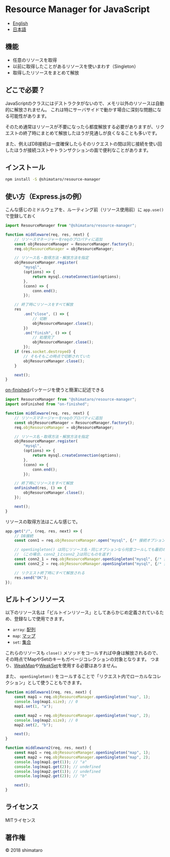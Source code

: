 Resource Manager for JavaScript
===

* [English](README.md)
* [日本語](README.ja.md)

## 機能
* 任意のリソースを取得
* 以前に取得したことがあるリソースを使いまわす（Singleton）
* 取得したリソースをまとめて解放

## どこで必要？
JavaScriptのクラスにはデストラクタがないので、メモリ以外のリソースは自動的に解放されません。
これは特にサーバサイドで動かす場合に深刻な問題になる可能性があります。

そのため通常はリソースが不要になったら都度解放する必要がありますが、リクエストの終了時にまとめて解放したほうが見通しが良くなることも多いです。

また、例えばDB接続は一度確保したらそのリクエストの間は同じ接続を使い回したほうが接続コストやトランザクションの面で便利なことがあります。

## インストール
```bash
npm install -S @shimataro/resource-manager
```

## 使い方（Express.jsの例）
こんな感じのミドルウェアを、ルーティング前（リソース使用前）に `app.use()` で登録しておく
```javascript
import ResourceManager from "@shimataro/resource-manager";

function middleware(req, res, next) {
    // リソースマネージャーをreqのプロパティに追加
    const objResourceManager = ResourceManager.factory();
    req.objResourceManager = objResourceManager;

    // リソース名・取得方法・解放方法を指定
    objResourceManager.register(
        "mysql",
        (options) => {
            return mysql.createConnection(options);
        },
        (conn) => {
            conn.end();
        });

    // 終了時にリソースをすべて解放
    res
        .on("close", () => {
            // 切断
            objResourceManager.close();
        })
        .on("finish", () => {
            // 処理完了
            objResourceManager.close();
        });
    if (res.socket.destroyed) {
        // そもそもこの時点で切断されていた
        objResourceManager.close();
    }

    next();
}
```

[on-finished](https://www.npmjs.com/package/on-finished)パッケージを使うと簡潔に記述できる
```javascript
import ResourceManager from "@shimataro/resource-manager";
import onFinished from "on-finished";

function middleware(req, res, next) {
    // リソースマネージャーをreqのプロパティに追加
    const objResourceManager = ResourceManager.factory();
    req.objResourceManager = objResourceManager;

    // リソース名・取得方法・解放方法を指定
    objResourceManager.register(
        "mysql",
        (options) => {
            return mysql.createConnection(options);
        },
        (conn) => {
            conn.end();
        });

    // 終了時にリソースをすべて解放
    onFinished(res, () => {
        objResourceManager.close();
    });

    next();
}
```

リソースの取得方法はこんな感じで。
```javascript
app.get("/", (req, res, next) => {
    // DB接続
    const conn1 = req.objResourceManager.open("mysql", {/* 接続オプション1 */});

    // openSingleton() は同じリソース名・同じオプションなら何度コールしても最初のリソースを使いまわす
    // （この場合、conn2_1とconn2_2は同じものを返す）
    const conn2_1 = req.objResourceManager.openSingleton("mysql", {/* 接続オプション2 */});
    const conn2_2 = req.objResourceManager.openSingleton("mysql", {/* 接続オプション2 */});

    // リクエスト終了時にすべて解放される
    res.send("OK");
});
```

## ビルトインリソース
以下のリソース名は「ビルトインリソース」としてあらかじめ定義されているため、登録なしで使用できます。
* `array`: [配列](https://developer.mozilla.org/docs/Web/JavaScript/Reference/Global_Objects/Array)
* `map`: [マップ](https://developer.mozilla.org/docs/Web/JavaScript/Reference/Global_Objects/Map)
* `set`: [集合](https://developer.mozilla.org/docs/Web/JavaScript/Reference/Global_Objects/Set)

これらのリソースも `close()` メソッドをコールすれば中身は解放されるので、その時点でMapやSetのキーもガベージコレクションの対象となります。
つまり、[WeakMap](https://developer.mozilla.org/docs/Web/JavaScript/Reference/Global_Objects/WeakMap)や[WeakSet](https://developer.mozilla.org/docs/Web/JavaScript/Reference/Global_Objects/WeakSet)を使用する必要はありません。

また、 `openSingleton()` をコールすることで「リクエスト内でローカルなコレクション」として使うこともできます。
```javascript
function middleware1(req, res, next) {
    const map1 = req.objResourceManager.openSingleton("map", 1);
    console.log(map1.size); // 0
    map1.set(1, "a");

    const map2 = req.objResourceManager.openSingleton("map", 2);
    console.log(map2.size); // 0
    map2.set(2, "b");

    next();
}

function middleware2(req, res, next) {
    const map1 = req.objResourceManager.openSingleton("map", 1);
    const map2 = req.objResourceManager.openSingleton("map", 2);
    console.log(map1.get(1)); // "a"
    console.log(map1.get(2)); // undefined
    console.log(map2.get(1)); // undefined
    console.log(map2.get(2)); // "b"

    next();
}
```

## ライセンス
MITライセンス

## 著作権
&copy; 2018 shimataro
